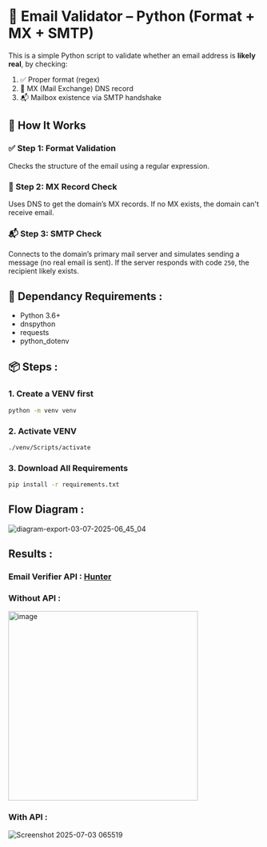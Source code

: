 # 📧 Email Validator – Python (Format + MX + SMTP)

This is a simple Python script to validate whether an email address is **likely real**, by checking:

1. ✅ Proper format (regex)
2. 📡 MX (Mail Exchange) DNS record
3. 📬 Mailbox existence via SMTP handshake

## 🚀 How It Works

### ✅ Step 1: Format Validation
Checks the structure of the email using a regular expression.

### 📡 Step 2: MX Record Check
Uses DNS to get the domain’s MX records. If no MX exists, the domain can't receive email.

### 📬 Step 3: SMTP Check
Connects to the domain’s primary mail server and simulates sending a message (no real email is sent). If the server responds with code `250`, the recipient likely exists.


## 🔧 Dependancy Requirements : 
- Python 3.6+
- dnspython
- requests
- python_dotenv

## 📦 Steps :
### 1. Create a VENV first 
```sh
python -m venv venv
```

### 2. Activate VENV 
```sh
./venv/Scripts/activate
```

### 3. Download All Requirements 
```sh
pip install -r requirements.txt
```

## Flow Diagram : 
![diagram-export-03-07-2025-06_45_04](https://github.com/user-attachments/assets/b33e7b1a-8d1d-4637-b0cc-eeab3f39a313)

## Results : 
### Email Verifier API : <a href="hunter.io">Hunter</a> 

### Without API :
<img width="379" alt="image" src="https://github.com/user-attachments/assets/abd7909d-8a58-4e35-a118-9ba31a9dc2e5" />

### With API : 
![Screenshot 2025-07-03 065519](https://github.com/user-attachments/assets/69eb6f19-d48b-4d1d-9ce4-b35618d366ff)




